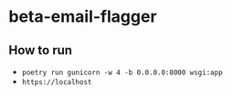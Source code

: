 # beta-email-flagger

## How to run
- `poetry run gunicorn -w 4 -b 0.0.0.0:8000 wsgi:app`
- `https://localhost`